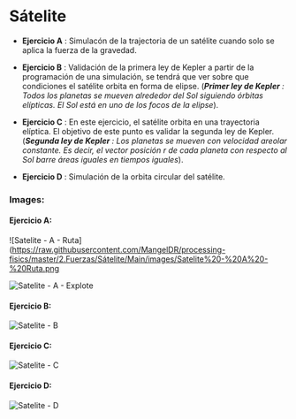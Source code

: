 # Sátelite

* __Ejercicio A__ : Simulacón de la trajectoria de un satélite cuando solo se aplica la fuerza de la gravedad. 

* __Ejercicio B__ : Validación de la primera ley de Kepler a partir de la programación de una simulación, se tendrá que ver sobre que condiciones el satélite orbita en forma de elipse.
(_**Primer ley de Kepler** : Todos los planetas se mueven alrededor del Sol siguiendo órbitas elípticas. El Sol está en uno de los focos de la elipse_). 

* __Ejercicio C__ : En este ejercicio, el satélite orbita en una trayectoria elíptica. El objetivo de este punto es validar la segunda ley de Kepler. (_**Segunda ley de Kepler** : Los planetas se mueven con velocidad areolar constante. Es decir, el vector posición r de cada planeta con respecto al Sol barre áreas iguales en tiempos iguales_).

* __Ejercicio D__ : Simulación de la orbita circular del satélite.


### Images: 
#### Ejercicio A: 
![Satelite - A - Ruta](https://raw.githubusercontent.com/MangelDR/processing-fisics/master/2.Fuerzas/Sátelite/Main/images/Satelite%20-%20A%20-%20Ruta.png

![Satelite - A - Explote](https://raw.githubusercontent.com/MangelDR/processing-fisics/master/2.Fuerzas/Sátelite/Main/images/Satelite%20-%20A%20-%20Explote.png)


#### Ejercicio B: 
![Satelite - B](https://raw.githubusercontent.com/MangelDR/processing-fisics/master/2.Fuerzas/Sátelite/Main/images/Satelite%20-%20B.png)


#### Ejercicio C: 
![Satelite - C](https://raw.githubusercontent.com/MangelDR/processing-fisics/master/2.Fuerzas/Sátelite/Main/images/Satelite%20-%20C.png)


#### Ejercicio D: 
![Satelite - D](https://raw.githubusercontent.com/MangelDR/processing-fisics/master/2.Fuerzas/Sátelite/Main/images/Satelite%20-%20D.png)
